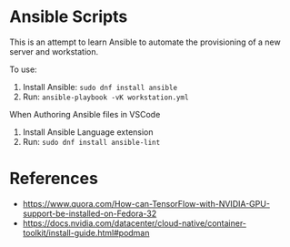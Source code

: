 # Ansible Scripts

This is an attempt to learn Ansible to automate the provisioning of a new server and workstation.

To use:

1. Install Ansible: `sudo dnf install ansible`
2. Run: `ansible-playbook -vK workstation.yml`

When Authoring Ansible files in VSCode

1. Install Ansible Language extension
2. Run: `sudo dnf install ansible-lint`

# References
- https://www.quora.com/How-can-TensorFlow-with-NVIDIA-GPU-support-be-installed-on-Fedora-32
- https://docs.nvidia.com/datacenter/cloud-native/container-toolkit/install-guide.html#podman
